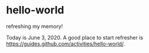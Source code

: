 # hello-world
refreshing my memory!

Today is June 3, 2020. A good place to start refresher is https://guides.github.com/activities/hello-world/.
